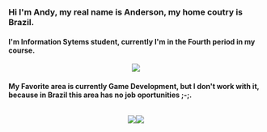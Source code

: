 
### Hi I'm Andy, my real name is Anderson, my home coutry is Brazil.
#### I'm Information Sytems student, currently I'm in the Fourth period in my course.
<p style="display: flex;align-items: center;justify-content: center"><img src="https://media3.giphy.com/media/qgQUggAC3Pfv687qPC/giphy.gif?cid=ecf05e47vp9k8hkt47rdaxana1cu2dg9pzfobc7qcfzln14b&rid=giphy.gif&ct=g"/></p>

#### My Favorite area is currently Game Development, but I don't work with it, because in Brazil this area has no job oportunities ;-;. 

<section style="display: flex;align-items: center;justify-content: center"><p><a href="https://www.linkedin.com/in/anderson-gon%C3%A7alves-alves-cunha-filho-2334831a1/" target="_blank"> <img src="https://github-readme-stats.vercel.app/api?username=Andy-kun&theme=midnight-purple"/></p><p><img src="https://github-readme-stats.vercel.app/api/top-langs?username=Andy-kunn&theme=midnight-purple&layout=compact&langs_count=10&hide=shell,c%2B%2B" /></p></a></section>